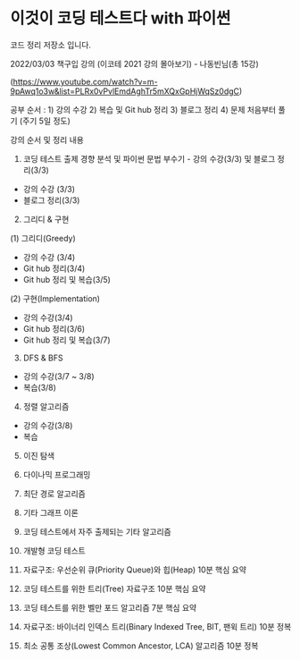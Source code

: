 # 이것이 코딩 테스트다 with 파이썬 
코드 정리 저장소 입니다.

2022/03/03 책구입
강의 (이코테 2021 강의 몰아보기) - 나동빈님(총 15강)

(https://www.youtube.com/watch?v=m-9pAwq1o3w&list=PLRx0vPvlEmdAghTr5mXQxGpHjWqSz0dgC)

공부 순서 : 1) 강의 수강 
          2) 복습 및 Git hub 정리 
          3) 블로그 정리 
          4) 문제 처음부터 풀기 (주기 5일 정도) 


강의 순서 및 정리 내용
1. 코딩 테스트 출제 경향 분석 및 파이썬 문법 부수기 - 강의 수강(3/3) 및 블로그 정리(3/3)
 - 강의 수강 (3/3)
 - 블로그 정리(3/3)

2. 그리디 & 구현 
  
 (1) 그리디(Greedy)
  - 강의 수강 (3/4)
  - Git hub 정리(3/4)
  - Git hub 정리 및 복습(3/5)
  
 (2) 구현(Implementation)
  - 강의 수강(3/4)
  - Git hub 정리(3/6)
  - Git hub 정리 및 복습(3/7)
 
3. DFS & BFS
  - 강의 수강(3/7 ~ 3/8)
  - 복습(3/8)
  
4. 정렬 알고리즘
  - 강의 수강(3/8)
  - 복습

5. 이진 탐색

6. 다이나믹 프로그래밍

7. 최단 경로 알고리즘

8. 기타 그래프 이론

9. 코딩 테스트에서 자주 출제되는 기타 알고리즘

10. 개발형 코딩 테스트

11. 자료구조: 우선순위 큐(Priority Queue)와 힙(Heap) 10분 핵심 요약

12. 코딩 테스트를 위한 트리(Tree) 자료구조 10분 핵심 요약

13. 코딩 테스트를 위한 벨만 포드 알고리즘 7분 핵심 요약

14. 자료구조: 바이너리 인덱스 트리(Binary Indexed Tree, BIT, 팬윅 트리) 10분 정복

15. 최소 공통 조상(Lowest Common Ancestor, LCA) 알고리즘 10분 정복
